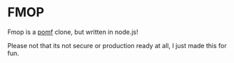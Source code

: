 # FMOP

Fmop is a [pomf](https://github.com/pomf/pomf) clone, but written in node.js!

Please not that its not secure or production ready at all, I just made this for fun.